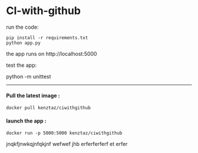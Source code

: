 # CI-with-github

run the code:

    pip install -r requirements.txt
    python app.py

the app runs on http://localhost:5000

test the app:

python -m unittest 

---

#### Pull the latest image :

`docker pull kenztaz/ciwithgithub`

#### launch the app :

`docker run -p 5000:5000 kenztaz/ciwithgithub`



jnqkfjnwkqjnfqkjnf
wefwef
jhb
erferferferf
 et
erfer
